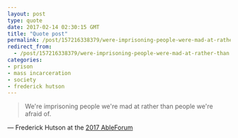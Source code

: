 ```yaml
---
layout: post
type: quote
date: 2017-02-14 02:30:15 GMT
title: "Quote post"
permalink: /post/157216338379/were-imprisoning-people-were-mad-at-rather-than
redirect_from: 
  - /post/157216338379/were-imprisoning-people-were-mad-at-rather-than
categories:
- prison
- mass incarceration
- society
- frederick hutson
---
```

<blockquote>We're imprisoning people we're mad at rather than people we're afraid of.</blockquote>

 — Frederick Hutson at the <a href="http://able.is/able-forum/">2017 AbleForum</a>